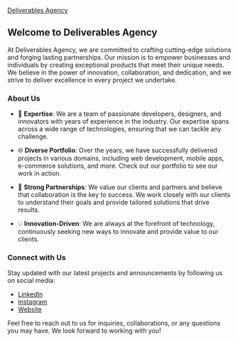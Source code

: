 [Deliverables Agency](https://media.licdn.com/dms/image/D4D3DAQH0Emoc_wMkAw/image-scale_191_1128/0/1693824519483?e=1696201200&v=beta&t=Zi_gIMajacPt5Cay9Y8XbbOU2f0uX6BVIVx5g7KDw9k)

## Welcome to Deliverables Agency

At Deliverables Agency, we are committed to crafting cutting-edge solutions and forging lasting partnerships. Our mission is to empower businesses and individuals by creating exceptional products that meet their unique needs. We believe in the power of innovation, collaboration, and dedication, and we strive to deliver excellence in every project we undertake.

### About Us

- 🚀 **Expertise**: We are a team of passionate developers, designers, and innovators with years of experience in the industry. Our expertise spans across a wide range of technologies, ensuring that we can tackle any challenge.
  
- 🌐 **Diverse Portfolio**: Over the years, we have successfully delivered projects in various domains, including web development, mobile apps, e-commerce solutions, and more. Check out our portfolio to see our work in action.

- 🤝 **Strong Partnerships**: We value our clients and partners and believe that collaboration is the key to success. We work closely with our clients to understand their goals and provide tailored solutions that drive results.

- 💡 **Innovation-Driven**: We are always at the forefront of technology, continuously seeking new ways to innovate and provide value to our clients.

### Connect with Us

Stay updated with our latest projects and announcements by following us on social media:

- [LinkedIn](https://www.linkedin.com/company/deliverables-agency)
- [Instagram](https://www.instagram.com/deliverables_agency)
- [Website](https://deliverable.services)

Feel free to reach out to us for inquiries, collaborations, or any questions you may have. We look forward to working with you!
